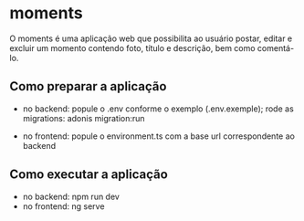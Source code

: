 # moments

O moments é uma aplicação web que possibilita ao usuário postar, editar e excluir um momento contendo foto, título e descrição, bem como comentá-lo. 

## Como preparar a aplicação

 - no backend: 
    popule o .env conforme o exemplo (.env.exemple); 
    rode as migrations: adonis migration:run
 
 - no frontend: 
    popule o environment.ts com a base url correspondente ao backend

## Como executar a aplicação

- no backend: npm run dev
- no frontend: ng serve

